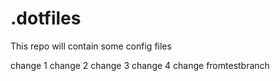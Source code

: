 # .dotfiles
 
 This repo will contain some config files

change 1
change 2
change 3
change 4
change fromtestbranch

